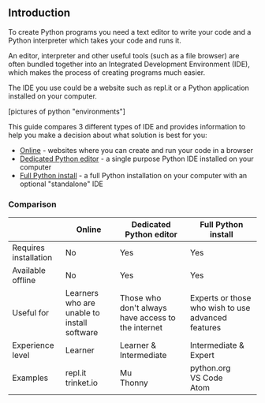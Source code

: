 ## Introduction

To create Python programs you need a text editor to write your code and a Python interpreter which takes your code and runs it.

An editor, interpreter and other useful tools (such as a file browser) are often bundled together into an Integrated Development Environment (IDE), which makes the process of creating programs much easier.

The IDE you use could be a website such as repl.it or a Python application installed on your computer.

[pictures of python "environments"]

This guide compares 3 different types of IDE and provides information to help you make a decision about what solution is best for you:

+ [Online](../1) - websites where you can create and run your code in a browser
+ [Dedicated Python editor](../2) - a single purpose Python IDE installed on your computer 
+ [Full Python install](../3) - a full Python installation on your computer with an optional "standalone" IDE

### Comparison

|   | Online | Dedicated Python editor | Full Python install |
| - | - | - | - |
| Requires installation | No | Yes | Yes |
| Available offline | No | Yes | Yes |
| Useful for | Learners who are unable to install software | Those who don't always have access to the internet | Experts or those who wish to use advanced features |
| Experience level | Learner| Learner & Intermediate | Intermediate & Expert |
| Examples | repl.it <br /> trinket.io | Mu <br /> Thonny | python.org <br /> VS Code <br /> Atom |

